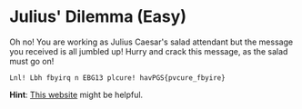 # Julius' Dilemma (Easy)
Oh no! You are working as Julius Caesar's salad attendant but the message you received is all jumbled up! Hurry and crack this message, as the salad must go on!

```
Lnl! Lbh fbyirq n EBG13 plcure! havPGS{pvcure_fbyire}
```

**Hint**: [This website](https://cryptii.com/) might be helpful.
